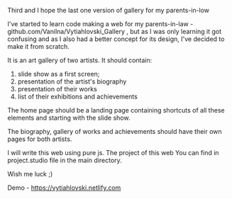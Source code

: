 Third and I hope the last one version of gallery for my parents-in-low

I've started to learn code making a web for my parents-in-law - github.com/Vanilna/Vytiahlovski_Gallery , 
but as I was only learning it got confusing and as I also had a better concept for its design, I've decided to make it from scratch.

It is an art gallery of two artists. It should contain:

1) slide show as a first screen;
2) presentation of the artist's biography
3) presentation of their works
4) list of their exhibitions and achievements

The home page should be a landing page containing shortcuts of all these elements and starting with the slide show.

The biography, gallery of works and achievements should have their own pages for both artists.

I will write this web using pure js. The project of this web You can find in project.studio file in the main directory.

Wish me luck ;)

Demo - https://vytiahlovski.netlify.com
